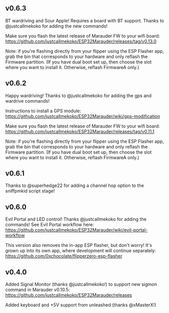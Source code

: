 ## v0.6.3

BT wardriving and Sour Apple! Requires a board with BT support. Thanks to @justcallmekoko for adding the new commands!

Make sure you flash the latest release of Marauder FW to your wifi board: https://github.com/justcallmekoko/ESP32Marauder/releases/tag/v0.13.0

Note: if you're flashing directly from your flipper using the ESP Flasher app, grab the bin that corresponds to your hardware and only reflash the Firmware partition. (If you have dual boot set up, then choose the slot where you want to install it. Otherwise, reflash FirmwareA only.)


## v0.6.2

Happy wardriving! Thanks to @justcallmekoko for adding the gps and wardrive commands!

Instructions to install a GPS module: https://github.com/justcallmekoko/ESP32Marauder/wiki/gps-modification

Make sure you flash the latest release of Marauder FW to your wifi board: https://github.com/justcallmekoko/ESP32Marauder/releases/tag/v0.11.1

Note: if you're flashing directly from your flipper using the ESP Flasher app, grab the bin that corresponds to your hardware and only reflash the Firmware partition. (If you have dual boot set up, then choose the slot where you want to install it. Otherwise, reflash FirmwareA only.)


## v0.6.1

Thanks to @superhedge22 for adding a channel hop option to the sniffpmkid script stage!


## v0.6.0

Evil Portal and LED control! Thanks @justcallmekoko for adding the commands! See Evil Portal workflow here: https://github.com/justcallmekoko/ESP32Marauder/wiki/evil-portal-workflow

This version also removes the in-app ESP flasher, but don't worry! It's grown up into its own app, where development will continue separately: https://github.com/0xchocolate/flipperzero-esp-flasher


## v0.4.0

Added Signal Monitor (thanks @justcallmekoko!) to support new sigmon command in Marauder v0.10.5: https://github.com/justcallmekoko/ESP32Marauder/releases

Added keyboard and +5V support from unleashed (thanks @xMasterX!)
